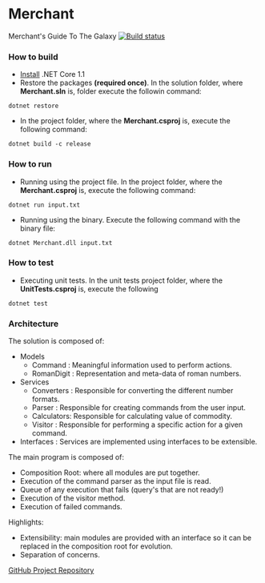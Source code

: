 # Merchant
Merchant's Guide To The Galaxy
[![Build status](https://ci.appveyor.com/api/projects/status/wvnrqn8x2bssyqgp?svg=true)](https://ci.appveyor.com/project/mstama/merchant)
### How to build

* [Install](https://www.microsoft.com/net/download/core#/current) .NET Core 1.1 
* Restore the packages **(required once)**. In the solution folder, where **Merchant.sln** is, folder execute the followin command:

```terminal
dotnet restore
```

* In the project folder, where the **Merchant.csproj** is, execute the following command: 

```terminal
dotnet build -c release
```

### How to run

* Running using the project file. In the project folder, where the **Merchant.csproj** is, execute the following command: 

```terminal
dotnet run input.txt
```

* Running using the binary. Execute the following command with the binary file:

```terminal
dotnet Merchant.dll input.txt
```

### How to test

* Executing unit tests. In the unit tests project folder, where the **UnitTests.csproj** is, execute the following

```terminal
dotnet test
```

### Architecture

The solution is composed of:

* Models
  * Command    : Meaningful information used to perform actions.
  * RomanDigit : Representation and meta-data of roman numbers.
* Services
  * Converters : Responsible for converting the different number formats.
  * Parser     : Responsible for creating commands from the user input.
  * Calculators: Responsible for calculating value of commodity.
  * Visitor    : Responsible for performing a specific action for a given command.
* Interfaces     : Services are implemented using interfaces to be extensible.

The main program is composed of:

* Composition Root: where all modules are put together.
* Execution of the command parser as the input file is read.
* Queue of any execution that fails (query's that are not ready!)
* Execution of the visitor method.
* Execution of failed commands.

Highlights:

* Extensibility: main modules are provided with an interface so it can be replaced in the composition root for evolution.
* Separation of concerns.

[GitHub Project Repository](https://github.com/mstama/Merchant)